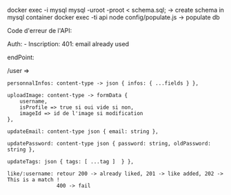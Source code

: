 docker exec -i mysql mysql -uroot -proot < schema.sql; -> create schema in mysql container
docker exec -ti api node config/populate.js -> populate db

Code d'erreur de l'API:

Auth: - Inscription:
401: email already used

endPoint:

/user =>

<!--                             POST METHOD                     -->

    personnalInfos: content-type -> json { infos: { ...fields } },

    uploadImage: content-type -> formData {
        username,
        isProfile => true si oui vide si non,
        imageId => id de l'image si modification
    },

    updateEmail: content-type json { email: string },

    updatePassword: content-type json { password: string, oldPassword: string },

    updateTags: json { tags: [ ...tag ]  } },

    like/:username: retour 200 -> already liked, 201 -> like added, 202 -> This is a match !
                    400 -> fail

